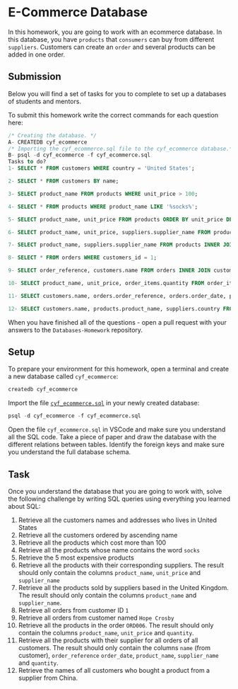 # E-Commerce Database

In this homework, you are going to work with an ecommerce database. In this database, you have `products` that `consumers` can buy from different `suppliers`. Customers can create an `order` and several products can be added in one order.

## Submission

Below you will find a set of tasks for you to complete to set up a databases of students and mentors.

To submit this homework write the correct commands for each question here:

```sql
/* Creating the database. */
A- CREATEDB cyf_ecommerce
/* Importing the cyf_ecommerce.sql file to the cyf_ecommerce database.*/
B- psql -d cyf_ecommerce -f cyf_ecommerce.sql
Tasks to do?
1- SELECT * FROM customers WHERE country = 'United States';

2- SELECT * FROM customers BY name;

3- SELECT product_name FROM products WHERE unit_price > 100;

4- SELECT * FROM products WHERE product_name LIKE '%socks%';

5- SELECT product_name, unit_price FROM products ORDER BY unit_price DESC,        product_name ASC LIMIT 5;

6- SELECT product_name, unit_price, suppliers.supplier_name FROM products INNER JOIN suppliers ON products.id = suppliers.id;

7- SELECT product_name, suppliers.supplier_name FROM products INNER JOIN suppliers ON products.id = suppliers.id WHERE suppliers.country = 'United Kingdom';

8- SELECT * FROM orders WHERE customers_id = 1;

9- SELECT order_reference, customers.name FROM orders INNER JOIN customers ON orders.id = customers.id WHERE customers.name = 'Hope Crosby';

10- SELECT product_name, unit_price, order_items.quantity FROM order_items INNER JOIn products ON order_items.product_id = products.id INNER JOIN orders ON order_items.order_id = orders.id WHERE orders.order_reference = 'ORD006';

11- SELECT customers.name, orders.order_reference, orders.order_date, products.product_name, suppliers.supplier_name, order_items.quantity FROM customers, products, suppliers, orders, order_items WHERE customers.id = orders.customer_id AND orders.id = order_items.order_id AND order_items.product_id = products.id AND suppliers.id = products.supplier_id;

12- SELECT customers.name, products.product_name, suppliers.country FROM customers, orders, products, suppliers, order_items WHERE customers.id = orders.customer_id AND orders.id = order_items.order_id AND order_items.product_id = products.id AND suppliers.id = products.supplier_id;

```

When you have finished all of the questions - open a pull request with your answers to the `Databases-Homework` repository.

## Setup

To prepare your environment for this homework, open a terminal and create a new database called `cyf_ecommerce`:

```sql
createdb cyf_ecommerce
```

Import the file [`cyf_ecommerce.sql`](./cyf_ecommerce.sql) in your newly created database:

```sql
psql -d cyf_ecommerce -f cyf_ecommerce.sql
```

Open the file `cyf_ecommerce.sql` in VSCode and make sure you understand all the SQL code. Take a piece of paper and draw the database with the different relations between tables. Identify the foreign keys and make sure you understand the full database schema.

## Task

Once you understand the database that you are going to work with, solve the following challenge by writing SQL queries using everything you learned about SQL:

1. Retrieve all the customers names and addresses who lives in United States
2. Retrieve all the customers ordered by ascending name
3. Retrieve all the products which cost more than 100
4. Retrieve all the products whose name contains the word `socks`
5. Retrieve the 5 most expensive products
6. Retrieve all the products with their corresponding suppliers. The result should only contain the columns `product_name`, `unit_price` and `supplier_name`
7. Retrieve all the products sold by suppliers based in the United Kingdom. The result should only contain the columns `product_name` and `supplier_name`.
8. Retrieve all orders from customer ID `1`
9. Retrieve all orders from customer named `Hope Crosby`
10. Retrieve all the products in the order `ORD006`. The result should only contain the columns `product_name`, `unit_price` and `quantity`.
11. Retrieve all the products with their supplier for all orders of all customers. The result should only contain the columns `name` (from customer), `order_reference` `order_date`, `product_name`, `supplier_name` and `quantity`.
12. Retrieve the names of all customers who bought a product from a supplier from China.
